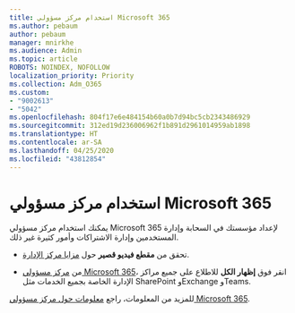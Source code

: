 ```yaml
---
title: استخدام مركز مسؤولي Microsoft 365
ms.author: pebaum
author: pebaum
manager: mnirkhe
ms.audience: Admin
ms.topic: article
ROBOTS: NOINDEX, NOFOLLOW
localization_priority: Priority
ms.collection: Adm_O365
ms.custom:
- "9002613"
- "5042"
ms.openlocfilehash: 804f17e6e484154b60a0b7d94bc5cb2343486929
ms.sourcegitcommit: 312ed19d236006962f1b891d2961014959ab1898
ms.translationtype: HT
ms.contentlocale: ar-SA
ms.lasthandoff: 04/25/2020
ms.locfileid: "43812854"
---
```

# <a name="using-the-microsoft-365-admin-center"></a>استخدام مركز مسؤولي Microsoft 365

يمكنك استخدام مركز مسؤولي Microsoft 365 لإعداد مؤسستك في السحابة وإدارة المستخدمين وإدارة الاشتراكات وأمور كثيرة غير ذلك.

- تحقق من **مقطع فيديو قصير** حول [مزايا مركز الإدارة](https://www.microsoft.com/videoplayer/embed/RWfvDL).

- من [مركز مسؤولي Microsoft 365](https://admin.microsoft.com/AdminPortal/Home#/homepage)، انقر فوق **إظهار الكل** للاطلاع على جميع مراكز الإدارة الخاصة بجميع الخدمات مثل SharePoint وExchange وTeams.

للمزيد من المعلومات، راجع [معلومات حول مركز مسؤولي Microsoft 365](https://docs.microsoft.com/microsoft-365/admin/admin-overview/about-the-admin-center).
